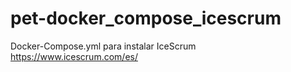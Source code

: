 # pet-docker_compose_icescrum
Docker-Compose.yml para instalar IceScrum https://www.icescrum.com/es/
